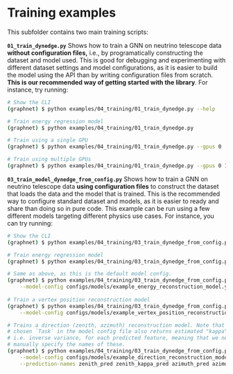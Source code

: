 # Training examples

This subfolder contains two main training scripts:

**`01_train_dynedge.py`** Shows how to train a GNN on neutrino telescope data **without configuration files,** i.e., by programatically constructing the dataset and model used. This is good for debugging and experimenting with different dataset settings and model configurations, as it is easier to build the model using the API than by writing configuration files from scratch. **This is our recommended way of getting started with the library**. For instance, try running:

```bash
# Show the CLI
(graphnet) $ python examples/04_training/01_train_dynedge.py --help

# Train energy regression model
(graphnet) $ python examples/04_training/01_train_dynedge.py

# Train using a single GPU
(graphnet) $ python examples/04_training/01_train_dynedge.py --gpus 0

# Train using multiple GPUs
(graphnet) $ python examples/04_training/01_train_dynedge.py --gpus 0 1
```

**`03_train_model_dynedge_from_config.py`** Shows how to train a GNN on neutrino telescope data **using configuration files** to construct the dataset that loads the data and the model that is trained. This is the recommended way to configure standard dataset and models, as it is easier to ready and share than doing so in pure code. This example can be run using a few different models targeting different physics use cases. For instance, you can try running:

```bash
# Show the CLI
(graphnet) $ python examples/04_training/03_train_dynedge_from_config.py --help

# Train energy regression model
(graphnet) $ python examples/04_training/03_train_dynedge_from_config.py

# Same as above, as this is the default model config.
(graphnet) $ python examples/04_training/03_train_dynedge_from_config.py \
    --model-config configs/models/example_energy_reconstruction_model.yml
    
# Train a vertex position reconstruction model
(graphnet) $ python examples/04_training/03_train_dynedge_from_config.py \
    --model-config configs/models/example_vertex_position_reconstruction_model.yml

# Trains a direction (zenith, azimuth) reconstruction model. Note that the
# chosen `Task` in the model config file also returns estimated "kappa" values,
# i.e. inverse variance, for each predicted feature, meaning that we need to
# manually specify the names of these.
(graphnet) $ python examples/04_training/03_train_dynedge_from_config.py --gpus 0 \
    --model-config configs/models/example_direction_reconstruction_model.yml  \
    --prediction-names zenith_pred zenith_kappa_pred azimuth_pred azimuth_kappa_pred
```
